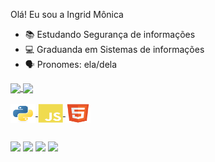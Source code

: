 Olá! Eu sou a Ingrid Mônica

- 📚 Estudando Segurança de informações
- 💻 Graduanda em Sistemas de informações
- 🗣️ Pronomes: ela/dela

<div>
  <a href="https://github.com/ingridmonica">
  <img align="center" height="170cm" src="https://github-readme-stats-sigma-five.vercel.app/api?username=ingridmonica&show_icons=true&theme=tokyonight&include_all_commits=true&count_private=true"/>
  <img align="center" height="170cm" src="https://github-readme-stats-sigma-five.vercel.app/api/top-langs/?username=ingridmonica&layout=compact&langs_count=16&theme=tokyonight"/>
</div>

<div style="display: inline_block"><br>
  <img align="center" alt="Ingrid-Python" height="30" width="40" src="https://raw.githubusercontent.com/devicons/devicon/master/icons/python/python-original.svg">
  <img align="center" alt="Ingrid-Js" height="30" width="40" src="https://raw.githubusercontent.com/devicons/devicon/master/icons/javascript/javascript-plain.svg">
  <img align="center" alt="Ingrid-HTML" height="30" width="40" src="https://raw.githubusercontent.com/devicons/devicon/master/icons/html5/html5-original.svg">
</div>

##

<div> 
  <a href = "mailto:ingridmonica85@gmail.com"><img src="https://img.shields.io/badge/-Gmail-%23333?style=for-the-badge&logo=gmail&logoColor=white" target="_blank"></a>
  <a href="https://instagram.com/ingridmonica_jb" target="_blank"><img src="https://img.shields.io/badge/-Instagram-%23E4405F?style=for-the-badge&logo=instagram&logoColor=white" target="_blank"></a>
 	<a href="https://www.twitch.tv/ingridmonica_jb" target="_blank"><img src="https://img.shields.io/badge/Twitch-9146FF?style=for-the-badge&logo=twitch&logoColor=white" target="_blank"></a>
 <a href="https://discord.com/channels/@me" target="_blank"><img src="https://img.shields.io/badge/Discord-7289DA?style=for-the-badge&logo=discord&logoColor=white" target="_blank"></a> 
</div>
